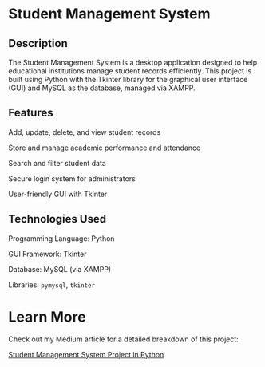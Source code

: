# Student Management System


## Description

The Student Management System is a desktop application designed to help educational institutions manage student records efficiently. This project is built using Python with the Tkinter library for the graphical user interface (GUI) and MySQL as the database, managed via XAMPP.

## Features

Add, update, delete, and view student records

Store and manage academic performance and attendance

Search and filter student data

Secure login system for administrators

User-friendly GUI with Tkinter

## Technologies Used

Programming Language: Python

GUI Framework: Tkinter

Database: MySQL (via XAMPP)

Libraries: `pymysql`, `tkinter`

# Learn More  

Check out my Medium article for a detailed breakdown of this project:  

[Student Management System Project in Python](https://medium.com/@yahiazakaria445/student-management-system-project-in-python-a06f94b5bc50)

